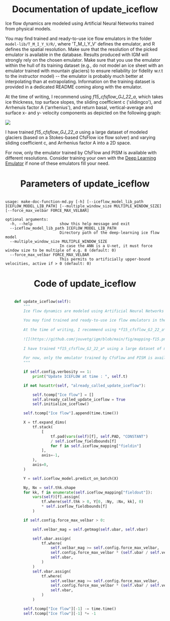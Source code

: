 

### <h1 align="center" id="title"> Documentation of update_iceflow </h1>



Ice flow dynamics are modeled using Artificial Neural Networks trained from physical models.

You may find trained and ready-to-use ice flow emulators in the folder `model-lib/T_M_I_Y_V/R/`, where 'T_M_I_Y_V' defines the emulator, and R defines the spatial resolution. Make sure that the resolution of the picked emulator is available in the database. Results produced with IGM will strongly rely on the chosen emulator. Make sure that you use the emulator within the hull of its training dataset (e.g., do not model an ice sheet with an emulator trained with mountain glaciers) to ensure reliability (or fidelity w.r.t to the instructor model) -- the emulator is probably much better at interpolating than at extrapolating. Information on the training dataset is provided in a dedicated README coming along with the emulator.

At the time of writing, I recommend using *f15_cfsflow_GJ_22_a*, which takes ice thickness, top surface slopes, the sliding coefficient c ('slidingco'), and Arrhenuis factor A ('arrhenius'), and return basal, vertical-average and surface x- and y- velocity components as depicted on the following graph:

![](https://github.com/jouvetg/igm/blob/main/fig/mapping-f15.png)

I have trained *f15_cfsflow_GJ_22_a* using a large dataset of modeled glaciers (based on a Stokes-based CfsFlow ice flow solver) and varying sliding coefficient c, and Arrhenius factor A into a 2D space. 

For now, only the emulator trained by CfsFlow and PISM is available with different resolutions. Consider training your own with the [Deep Learning Emulator](https://github.com/jouvetg/dle) if none of these emulators fill your need.



### <h1 align="center" id="title"> Parameters of update_iceflow </h1>


``` 

usage: make-doc-function-md.py [-h] [--iceflow_model_lib_path ICEFLOW_MODEL_LIB_PATH] [--multiple_window_size MULTIPLE_WINDOW_SIZE] [--force_max_velbar FORCE_MAX_VELBAR]

optional arguments:
  -h, --help            show this help message and exit
  --iceflow_model_lib_path ICEFLOW_MODEL_LIB_PATH
                        Directory path of the deep-learning ice flow model
  --multiple_window_size MULTIPLE_WINDOW_SIZE
                        In case the ANN is a U-net, it must force window size to be multiple of e.g. 8 (default: 0)
  --force_max_velbar FORCE_MAX_VELBAR
                        This permits to artificially upper-bound velocities, active if > 0 (default: 0)
``` 



### <h1 align="center" id="title"> Code of update_iceflow </h1>


```python 

    def update_iceflow(self):
        """
        Ice flow dynamics are modeled using Artificial Neural Networks trained from physical models.
        
        You may find trained and ready-to-use ice flow emulators in the folder `model-lib/T_M_I_Y_V/R/`, where 'T_M_I_Y_V' defines the emulator, and R defines the spatial resolution. Make sure that the resolution of the picked emulator is available in the database. Results produced with IGM will strongly rely on the chosen emulator. Make sure that you use the emulator within the hull of its training dataset (e.g., do not model an ice sheet with an emulator trained with mountain glaciers) to ensure reliability (or fidelity w.r.t to the instructor model) -- the emulator is probably much better at interpolating than at extrapolating. Information on the training dataset is provided in a dedicated README coming along with the emulator.
        
        At the time of writing, I recommend using *f15_cfsflow_GJ_22_a*, which takes ice thickness, top surface slopes, the sliding coefficient c ('slidingco'), and Arrhenuis factor A ('arrhenius'), and return basal, vertical-average and surface x- and y- velocity components as depicted on the following graph:
        
        ![](https://github.com/jouvetg/igm/blob/main/fig/mapping-f15.png)
        
        I have trained *f15_cfsflow_GJ_22_a* using a large dataset of modeled glaciers (based on a Stokes-based CfsFlow ice flow solver) and varying sliding coefficient c, and Arrhenius factor A into a 2D space. 
        
        For now, only the emulator trained by CfsFlow and PISM is available with different resolutions. Consider training your own with the [Deep Learning Emulator](https://github.com/jouvetg/dle) if none of these emulators fill your need.
        """

        if self.config.verbosity == 1:
            print("Update ICEFLOW at time : ", self.t)

        if not hasattr(self, "already_called_update_iceflow"):

            self.tcomp["Ice flow"] = []
            self.already_called_update_iceflow = True
            self.initialize_iceflow()

        self.tcomp["Ice flow"].append(time.time())

        X = tf.expand_dims(
            tf.stack(
                [
                    tf.pad(vars(self)[f], self.PAD, "CONSTANT")
                    / self.iceflow_fieldbounds[f]
                    for f in self.iceflow_mapping["fieldin"]
                ],
                axis=-1,
            ),
            axis=0,
        )

        Y = self.iceflow_model.predict_on_batch(X)

        Ny, Nx = self.thk.shape
        for kk, f in enumerate(self.iceflow_mapping["fieldout"]):
            vars(self)[f].assign(
                tf.where(self.thk > 0, Y[0, :Ny, :Nx, kk], 0)
                * self.iceflow_fieldbounds[f]
            )

        if self.config.force_max_velbar > 0:

            self.velbar_mag = self.getmag(self.ubar, self.vbar)

            self.ubar.assign(
                tf.where(
                    self.velbar_mag >= self.config.force_max_velbar,
                    self.config.force_max_velbar * (self.ubar / self.velbar_mag),
                    self.ubar,
                )
            )
            self.vbar.assign(
                tf.where(
                    self.velbar_mag >= self.config.force_max_velbar,
                    self.config.force_max_velbar * (self.vbar / self.velbar_mag),
                    self.vbar,
                )
            )

        self.tcomp["Ice flow"][-1] -= time.time()
        self.tcomp["Ice flow"][-1] *= -1

``` 

